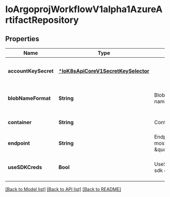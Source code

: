 # IoArgoprojWorkflowV1alpha1AzureArtifactRepository


## Properties
Name | Type | Description | Notes
------------ | ------------- | ------------- | -------------
**accountKeySecret** | [***IoK8sApiCoreV1SecretKeySelector**](IoK8sApiCoreV1SecretKeySelector.md) |  | [optional] [default to nothing]
**blobNameFormat** | **String** | BlobNameFormat is defines the format of how to store blob names. Can reference workflow variables | [optional] [default to nothing]
**container** | **String** | Container is the container where resources will be stored | [default to nothing]
**endpoint** | **String** | Endpoint is the service url associated with an account. It is most likely \&quot;https://&lt;ACCOUNT_NAME&gt;.blob.core.windows.net\&quot; | [default to nothing]
**useSDKCreds** | **Bool** | UseSDKCreds tells the driver to figure out credentials based on sdk defaults. | [optional] [default to nothing]


[[Back to Model list]](../README.md#models) [[Back to API list]](../README.md#api-endpoints) [[Back to README]](../README.md)



